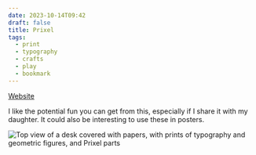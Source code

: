 ```yaml
---
date: 2023-10-14T09:42
draft: false
title: Prixel
tags:
  - print
  - typography
  - crafts
  - play
  - bookmark
---
```

[Website](https://prixel.com/)

I like the potential fun you can get from this, especially if I share it with my daughter. It could also be interesting to use these in posters.

![Top view of a desk covered with papers, with prints of typography and geometric figures, and Prixel parts](Prixel-1697184428318.jpeg)
